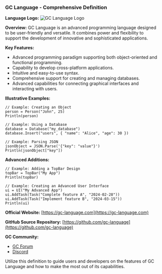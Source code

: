 ### GC Language - Comprehensive Definition

**Language Logo:**
![GC Language Logo](insert_logo_url_here)

**Overview:**
GC Language is an advanced programming language designed to be user-friendly and versatile. It combines power and flexibility to support the development of innovative and sophisticated applications.

**Key Features:**
- Advanced programming paradigm supporting both object-oriented and functional programming.
- Capability to develop cross-platform applications.
- Intuitive and easy-to-use syntax.
- Comprehensive support for creating and managing databases.
- Advanced capabilities for connecting graphical interfaces and interacting with users.

**Illustrative Examples:**

```gc
// Example: Creating an Object
person = Person("John", 25)
Println(person)

// Example: Using a Database
database = Database("my_database")
database.Insert("users", { "name": "Alice", "age": 30 })

// Example: Parsing JSON
jsonObject = JSON.Parse('{"key": "value"}')
Println(jsonObject["key"])
```

**Advanced Additions:**

```gc
// Example: Adding a TopBar Design
topBar = TopBar("My App")
Println(topBar)

// Example: Creating an Advanced User Interface
ui = UI("My Advanced App")
ui.AddTask(Task("Complete feature A", "2024-02-28"))
ui.AddTask(Task("Implement feature B", "2024-03-15"))
Println(ui)
```

**Official Website:**
[https://gc-language.com](https://gc-language.com)

**GitHub Source Repository:**
[https://github.com/gc-language](https://github.com/gc-language)

**GC Community:**
- [GC Forum](https://forum.gc-language.com)
- [Discord](https://discord.gg/gc-language)

Utilize this definition to guide users and developers on the features of GC Language and how to make the most out of its capabilities.
